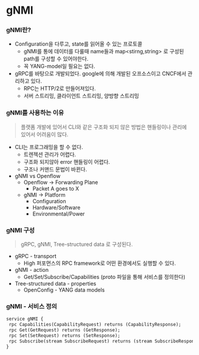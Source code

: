 # gNMI





### gNMI란?

- Configuration을 다루고, state를 읽어올 수 있는 프로토콜
  - gNMI를 통에 데이터를 다룰때 name들과 map<stirng,string> 로 구성된 path를 구성할 수 있어야한다.
  - 꼭 YANG-model일 필요는 없다.
- gRPC를 바탕으로 개발되었다. google에 의해 개발된 오프소스이고 CNCF에서 관리하고 있다.
  - RPC는 HTTP/2로 만들어져있다.
  - 서버 스트리밍, 클라이언트 스트리밍, 양방향 스트리밍





### gNMI를 사용하는 이유

> 플랫폼 개발에 있어서 CLI와 같은 구조화 되지 않은 방법은 핸들링이나 관리에 있어서 어려움이 많다.

- CLI는 프로그래밍을 할 수 없다.
  - 트렌젝션 관리가 어렵다.
  - 구조화 되지않아 error 핸들링이 어렵다.
  - 구조나 커맨드 문법이 바뀐다.
- gNMI vs Openflow
  - Openflow -> Forwarding Plane
    - Packet A goes to X
  - gNMI -> Platform
    - Configuration
    - Hardware/Software
    - Environmental/Power





### gNMI 구성

> gRPC, gNMI, Tree-structured data 로 구성된다.

- gRPC - transport
  - High 퍼포먼스의 RPC framework로 어떤 환경에서도 실행할 수 있다.
- gNMI - action
  - Get/Set/Subscribe/Capabilities (proto 파일을 통해 서비스를 정의한다)
- Tree-structured data - properties
  - OpenConfig - YANG data models





### gNMI - 서비스 정의

```protobuf
service gNMI {
 rpc Capabilities(CapabilityRequest) returns (CapabilityResponse);
 rpc Get(GetRequest) returns (GetResponse);
 rpc Set(SetRequest) returns (SetResponse);
 rpc Subscribe(stream SubscribeRequest) returns (stream SubscribeResponse);
}
```



